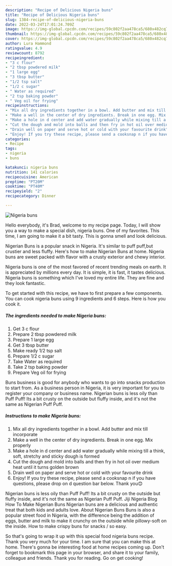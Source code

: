 ```yaml
---
description: "Recipe of Delicious Nigeria buns"
title: "Recipe of Delicious Nigeria buns"
slug: 1384-recipe-of-delicious-nigeria-buns
date: 2022-03-24T17:01:24.709Z
image: https://img-global.cpcdn.com/recipes/59c802f2aa478ca5/680x482cq70/nigeria-buns-recipe-main-photo.jpg
thumbnail: https://img-global.cpcdn.com/recipes/59c802f2aa478ca5/680x482cq70/nigeria-buns-recipe-main-photo.jpg
cover: https://img-global.cpcdn.com/recipes/59c802f2aa478ca5/680x482cq70/nigeria-buns-recipe-main-photo.jpg
author: Lura Hammond
ratingvalue: 4.9
reviewcount: 8792
recipeingredient:
- "3 c flour"
- "2 tbsp powdered milk"
- "1 large egg"
- "3 tbsp butter"
- "1/2 tsp salt"
- "1/2 c sugar"
- " Water as required"
- "2 tsp baking powder"
- " Veg oil for frying"
recipeinstructions:
- "Mix all dry ingredients together in a bowl. Add butter and mix till incorporate"
- "Make a well in the center of dry ingredients. Break in one egg. Mix properly"
- "Make a hole in d center and add water gradually while mixing till a think, soft, stretchy and sticky dough is formed"
- "Cut the dough and mold into balls and then fry in hot oil over medium heat until it turns golden brown"
- "Drain well on paper and serve hot or cold with your favourite drink"
- "Enjoy! If you try these recipe, please send a cooksnap n if you have questions, please drop on d question bar below. Thank you😊"
categories:
- Recipe
tags:
- nigeria
- buns

katakunci: nigeria buns 
nutrition: 141 calories
recipecuisine: American
preptime: "PT20M"
cooktime: "PT40M"
recipeyield: "2"
recipecategory: Dinner

---
```



![Nigeria buns](https://img-global.cpcdn.com/recipes/59c802f2aa478ca5/680x482cq70/nigeria-buns-recipe-main-photo.jpg)

Hello everybody, it's Brad, welcome to my recipe page. Today, I will show you a way to make a special dish, nigeria buns. One of my favorites. This time, I am going to make it a bit tasty. This is gonna smell and look delicious.

Nigerian Buns is a popular snack in Nigeria. It&#39;s similar to puff puff,but crustier and less fluffy. Here&#39;s how to make Nigerian Buns at home. Nigeria buns are sweet packed with flavor with a crusty exterior and chewy interior.

Nigeria buns is one of the most favored of recent trending meals on earth. It is appreciated by millions every day. It is simple, it is fast, it tastes delicious. Nigeria buns is something which I've loved my entire life. They are fine and they look fantastic.


To get started with this recipe, we have to first prepare a few components. You can cook nigeria buns using 9 ingredients and 6 steps. Here is how you cook it.

<!--inarticleads1-->

##### The ingredients needed to make Nigeria buns:

1. Get 3 c flour
1. Prepare 2 tbsp powdered milk
1. Prepare 1 large egg
1. Get 3 tbsp butter
1. Make ready 1/2 tsp salt
1. Prepare 1/2 c sugar
1. Take  Water as required
1. Take 2 tsp baking powder
1. Prepare  Veg oil for frying


Buns business is good for anybody who wants to go into snacks production to start from. As a business person in Nigeria, it is very important for you to register your company or business name. Nigerian buns is less oily than Puff Puff! Its a bit crusty on the outside but fluffy inside, and it&#39;s not the same as Nigerian Puff Puff. 

<!--inarticleads2-->

##### Instructions to make Nigeria buns:

1. Mix all dry ingredients together in a bowl. Add butter and mix till incorporate
1. Make a well in the center of dry ingredients. Break in one egg. Mix properly
1. Make a hole in d center and add water gradually while mixing till a think, soft, stretchy and sticky dough is formed
1. Cut the dough and mold into balls and then fry in hot oil over medium heat until it turns golden brown
1. Drain well on paper and serve hot or cold with your favourite drink
1. Enjoy! If you try these recipe, please send a cooksnap n if you have questions, please drop on d question bar below. Thank you😊


Nigerian buns is less oily than Puff Puff! Its a bit crusty on the outside but fluffy inside, and it&#39;s not the same as Nigerian Puff Puff. Jiji Nigeria Blog How To Make Nigerian Buns Nigerian buns are a delicious and authentic treat that both kids and adults love. About Nigerian Buns Buns is also a popular street food in Nigeria, with the difference being the addition of eggs, butter and milk to make it crunchy on the outside while pillowy-soft on the inside. How to make crispy buns for snacks / so easy. 

So that's going to wrap it up with this special food nigeria buns recipe. Thank you very much for your time. I am sure that you can make this at home. There's gonna be interesting food at home recipes coming up. Don't forget to bookmark this page in your browser, and share it to your family, colleague and friends. Thank you for reading. Go on get cooking!
